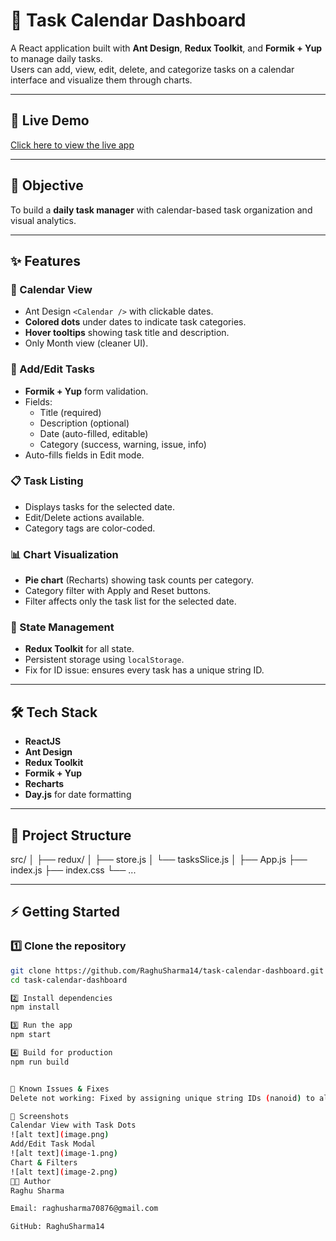 # 📅 Task Calendar Dashboard

A React application built with **Ant Design**, **Redux Toolkit**, and **Formik + Yup** to manage daily tasks.  
Users can add, view, edit, delete, and categorize tasks on a calendar interface and visualize them through charts.

---

## 🚀 Live Demo
[Click here to view the live app](https://task-calendar-dashboard-ooyqrdpwl-raghus-projects-1dccba79.vercel.app/)  

---

## 🎯 Objective
To build a **daily task manager** with calendar-based task organization and visual analytics.

---

## ✨ Features

### 📆 Calendar View
- Ant Design `<Calendar />` with clickable dates.
- **Colored dots** under dates to indicate task categories.
- **Hover tooltips** showing task title and description.
- Only Month view (cleaner UI).

### 📝 Add/Edit Tasks
- **Formik + Yup** form validation.
- Fields:
  - Title (required)
  - Description (optional)
  - Date (auto-filled, editable)
  - Category (success, warning, issue, info)
- Auto-fills fields in Edit mode.

### 📋 Task Listing
- Displays tasks for the selected date.
- Edit/Delete actions available.
- Category tags are color-coded.

### 📊 Chart Visualization
- **Pie chart** (Recharts) showing task counts per category.
- Category filter with Apply and Reset buttons.
- Filter affects only the task list for the selected date.

### 💾 State Management
- **Redux Toolkit** for all state.
- Persistent storage using `localStorage`.
- Fix for ID issue: ensures every task has a unique string ID.

---

## 🛠️ Tech Stack
- **ReactJS**
- **Ant Design**
- **Redux Toolkit**
- **Formik + Yup**
- **Recharts**
- **Day.js** for date formatting

---

## 📂 Project Structure
src/
│
├── redux/
│ ├── store.js
│ └── tasksSlice.js
│
├── App.js
├── index.js
├── index.css
└── ...



---

## ⚡ Getting Started

### 1️⃣ Clone the repository
```bash
git clone https://github.com/RaghuSharma14/task-calendar-dashboard.git
cd task-calendar-dashboard

2️⃣ Install dependencies
npm install

3️⃣ Run the app
npm start

4️⃣ Build for production
npm run build


🐛 Known Issues & Fixes
Delete not working: Fixed by assigning unique string IDs (nanoid) to all tasks, including those loaded from localStorage.

📸 Screenshots
Calendar View with Task Dots
![alt text](image.png)
Add/Edit Task Modal
![alt text](image-1.png)
Chart & Filters
![alt text](image-2.png)
👨‍💻 Author
Raghu Sharma

Email: raghusharma70876@gmail.com

GitHub: RaghuSharma14
